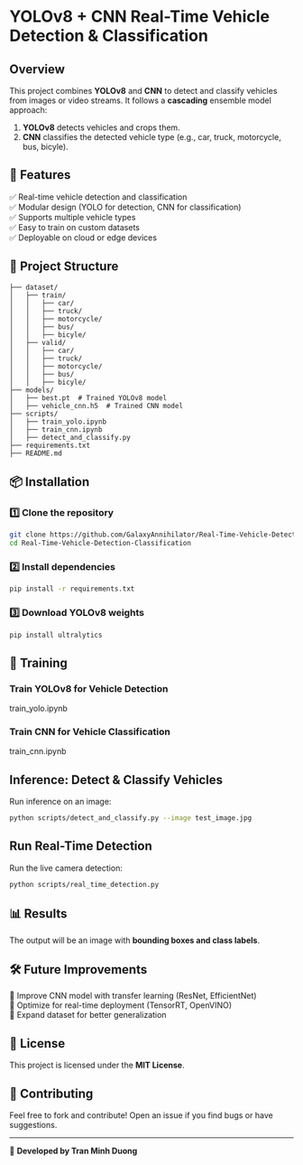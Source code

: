 # YOLOv8 + CNN Real-Time Vehicle Detection & Classification

## Overview
This project combines **YOLOv8** and **CNN** to detect and classify vehicles from images or video streams. It follows a **cascading** ensemble model approach:
1. **YOLOv8** detects vehicles and crops them.
2. **CNN** classifies the detected vehicle type (e.g., car, truck, motorcycle, bus, bicyle).

## 🎯 Features
✅ Real-time vehicle detection and classification  
✅ Modular design (YOLO for detection, CNN for classification)  
✅ Supports multiple vehicle types  
✅ Easy to train on custom datasets  
✅ Deployable on cloud or edge devices  

## 📂 Project Structure
```
├── dataset/
│   ├── train/
│   │   ├── car/
│   │   ├── truck/
│   │   ├── motorcycle/
│   │   ├── bus/
│   │   ├── bicyle/
│   ├── valid/
│   │   ├── car/
│   │   ├── truck/
│   │   ├── motorcycle/
│   │   ├── bus/
│   │   ├── bicyle/
├── models/
│   ├── best.pt  # Trained YOLOv8 model
│   ├── vehicle_cnn.h5  # Trained CNN model
├── scripts/
│   ├── train_yolo.ipynb
│   ├── train_cnn.ipynb
│   ├── detect_and_classify.py
├── requirements.txt
├── README.md
```

## 📦 Installation
### 1️⃣ Clone the repository
```bash
git clone https://github.com/GalaxyAnnihilator/Real-Time-Vehicle-Detection-Classification
cd Real-Time-Vehicle-Detection-Classification
```
### 2️⃣ Install dependencies
```bash
pip install -r requirements.txt
```
### 3️⃣ Download YOLOv8 weights
```bash
pip install ultralytics
```

## 🚀 Training
### **Train YOLOv8 for Vehicle Detection**
train_yolo.ipynb

### **Train CNN for Vehicle Classification**
train_cnn.ipynb

## Inference: Detect & Classify Vehicles
Run inference on an image:
```bash
python scripts/detect_and_classify.py --image test_image.jpg
```

## Run Real-Time Detection
Run the live camera detection:
```bash
python scripts/real_time_detection.py
```

## 📊 Results
The output will be an image with **bounding boxes and class labels**.

## 🛠 Future Improvements
🔹 Improve CNN model with transfer learning (ResNet, EfficientNet)  
🔹 Optimize for real-time deployment (TensorRT, OpenVINO)  
🔹 Expand dataset for better generalization  

## 📜 License
This project is licensed under the **MIT License**.

## 🤝 Contributing
Feel free to fork and contribute! Open an issue if you find bugs or have suggestions.

---
🚀 **Developed by Tran Minh Duong**

